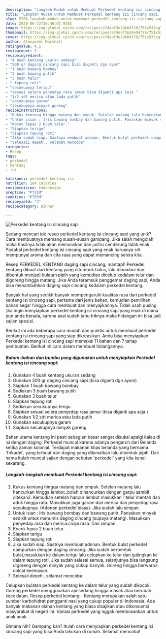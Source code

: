 ```yaml
---
description: "Langkah Mudah untuk Membuat Perkedel kentang isi cincang sapi, Enak"
title: "Langkah Mudah untuk Membuat Perkedel kentang isi cincang sapi, Enak"
slug: 5766-langkah-mudah-untuk-membuat-perkedel-kentang-isi-cincang-sapi-enak
date: 2020-06-22T20:40:07.918Z
image: https://img-global.cpcdn.com/recipes/e74aaf3e2de04f29/751x532cq70/perkedel-kentang-isi-cincang-sapi-foto-resep-utama.jpg
thumbnail: https://img-global.cpcdn.com/recipes/e74aaf3e2de04f29/751x532cq70/perkedel-kentang-isi-cincang-sapi-foto-resep-utama.jpg
cover: https://img-global.cpcdn.com/recipes/e74aaf3e2de04f29/751x532cq70/perkedel-kentang-isi-cincang-sapi-foto-resep-utama.jpg
author: Alexander Marshall
ratingvalue: 4.1
reviewcount: 3
recipeingredient:
- "4 buah kentang ukuran sedang"
- "500 gr daging cincang sapi bisa diganti dgn ayam"
- "1 buah bawang bombay"
- "3 buah bawang putih"
- "3 buah telur"
- " tepung roti"
- "secukupnya terigu"
- "sesuai selera penyedap rasa jamur bisa diganti apa saja "
- "1/2 sdt merica atau lada putih"
- "secukupnya garam"
- "secukupnya minyak goreng"
recipeinstructions:
- "Kukus kentang hingga matang dan empuk. Setelah matang lalu hancurkan hingga lembut..boleh dihancurkan dengan garpu sambil ditekan2. Kemudian setelah hancur lembut masukkan 1 telur mentah dan aduk hingga rata. Masukkan juga garam dan merica dan penyedap rasa secukupnya. (Adonan perkedel biasa). Jika sudah lalu simpan."
- "Untuk isian : Iris bawang bombay dan bawang putih. Panaskan minyak sedikit untuk menumis daging cincang (supaya matang). Masukkan penyedap rasa dan merica.cicipi rasa. Dan simpan."
- "Kocok lepas 2 buah telur."
- "Siapkan terigu"
- "Siapkan tepung roti"
- "Jika sudah siap. Saatnya membuat adonan. Bentuk bulat perkedel campurkan dengan daging cincang. Jika sudah berbentuk bulat,masukkan ke dalam terigu lalu celupkan ke telur dan gulingkan ke dalam tepung roti. Jika sudah selesai semua, selanjutnya bisa langsung digoreng dengan minyak yang cukup banyak. Goreng hingga berwarna coklat keemasan."
- "Selesaii deeeh.. selamat mencoba"
categories:
- Resep
tags:
- perkedel
- kentang
- isi

katakunci: perkedel kentang isi 
nutrition: 164 calories
recipecuisine: Indonesian
preptime: "PT31M"
cooktime: "PT55M"
recipeyield: "4"
recipecategory: Dinner

---
```



![Perkedel kentang isi cincang sapi](https://img-global.cpcdn.com/recipes/e74aaf3e2de04f29/751x532cq70/perkedel-kentang-isi-cincang-sapi-foto-resep-utama.jpg)

Sedang mencari ide resep perkedel kentang isi cincang sapi yang unik? Cara membuatnya memang susah-susah gampang. Jika salah mengolah maka hasilnya tidak akan memuaskan dan justru cenderung tidak enak. Padahal perkedel kentang isi cincang sapi yang enak harusnya sih mempunyai aroma dan cita rasa yang dapat memancing selera kita.

Resep PERKEDEL KENTANG daging sapi cincang, mantap!! Perkedel kentang dibuat dari kentang yang ditumbuk halus, lalu dibumbui dan dibentuk menjadi bulatan pipih yang kemudian dicelup kedalam telur dan digoreng hingga matang. Jika Anda teramsuk penggemar daging sapi, Anda bisa menambahkan daging sapi cincang kedalam perkedel kentang.

Banyak hal yang sedikit banyak mempengaruhi kualitas rasa dari perkedel kentang isi cincang sapi, pertama dari jenis bahan, kemudian pemilihan bahan segar hingga cara membuat dan menyajikannya. Tidak usah pusing jika ingin menyiapkan perkedel kentang isi cincang sapi yang enak di mana pun anda berada, karena asal sudah tahu triknya maka hidangan ini bisa jadi sajian spesial.


Berikut ini ada beberapa cara mudah dan praktis untuk membuat perkedel kentang isi cincang sapi yang siap dikreasikan. Anda bisa menyiapkan Perkedel kentang isi cincang sapi memakai 11 bahan dan 7 tahap pembuatan. Berikut ini cara dalam membuat hidangannya.

<!--inarticleads1-->

##### Bahan-bahan dan bumbu yang digunakan untuk menyiapkan Perkedel kentang isi cincang sapi:

1. Gunakan 4 buah kentang ukuran sedang
1. Gunakan 500 gr daging cincang sapi (bisa diganti dgn ayam)
1. Siapkan 1 buah bawang bombay
1. Sediakan 3 buah bawang putih
1. Gunakan 3 buah telur
1. Siapkan  tepung roti
1. Sediakan secukupnya terigu
1. Siapkan sesuai selera penyedap rasa jamur (bisa diganti apa saja )
1. Gunakan 1/2 sdt merica atau lada putih
1. Gunakan secukupnya garam
1. Siapkan secukupnya minyak goreng


Bahan utama kentang ini pasti sebagian besar sangat disukai apalgi kalau di isi dengan daging. Perkedel muncul karena adanya pengaruh dari Belanda ketika zaman kolonial. Terdapat makanan khas belanda yang bernama &#39;frikadel&#39;, yang terbuat dari daging yang dilumatkan lalu dibentuk pipih. Dari nama itulah muncul sajian dengan sebutan &#39;perkedel&#39; yang kita kenal sekarang. 

<!--inarticleads2-->

##### Langkah-langkah membuat Perkedel kentang isi cincang sapi:

1. Kukus kentang hingga matang dan empuk. Setelah matang lalu hancurkan hingga lembut..boleh dihancurkan dengan garpu sambil ditekan2. Kemudian setelah hancur lembut masukkan 1 telur mentah dan aduk hingga rata. Masukkan juga garam dan merica dan penyedap rasa secukupnya. (Adonan perkedel biasa). Jika sudah lalu simpan.
1. Untuk isian : Iris bawang bombay dan bawang putih. Panaskan minyak sedikit untuk menumis daging cincang (supaya matang). Masukkan penyedap rasa dan merica.cicipi rasa. Dan simpan.
1. Kocok lepas 2 buah telur.
1. Siapkan terigu
1. Siapkan tepung roti
1. Jika sudah siap. Saatnya membuat adonan. Bentuk bulat perkedel campurkan dengan daging cincang. Jika sudah berbentuk bulat,masukkan ke dalam terigu lalu celupkan ke telur dan gulingkan ke dalam tepung roti. Jika sudah selesai semua, selanjutnya bisa langsung digoreng dengan minyak yang cukup banyak. Goreng hingga berwarna coklat keemasan.
1. Selesaii deeeh.. selamat mencoba


Celupkan bulatan perkedel kentang ke dalam telur yang sudah dikocok. Goreng perkedel menggunakan api sedang hingga masak atau berubah kecoklatan. Resep perkedel kentang - Kentang merupakan salah satu sumber karbohidrat pengganti nasi yang cukup populer di Indonesia. Ada banyak makanan olahan kentang yang biasa disajikan atau dikonsumsi masyarakat di negeri ini. Variasi perkedel yang nggak membosankan untuk anak anak. 

Gimana nih? Gampang kan? Itulah cara menyiapkan perkedel kentang isi cincang sapi yang bisa Anda lakukan di rumah. Selamat mencoba!

